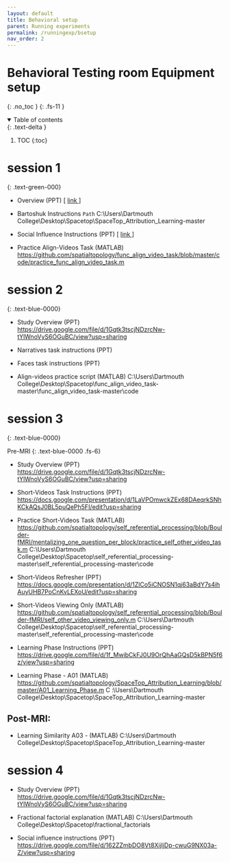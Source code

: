 ```yaml
---
layout: default
title: Behavioral setup
parent: Running experiments
permalink: /runningexp/bsetup
nav_order: 2
---
```


# Behavioral Testing room Equipment setup
{: .no_toc }
{: .fs-11 }


<!-- ## Table of contents
{: .no_toc .text-delta } -->

<details open markdown="block">
  <summary>
    Table of contents
  </summary>
  {: .text-delta }

1. TOC
{:toc}
</details>


# session 1
{: .text-green-000}

<!-- ## Sess
{: .d-inline-block .fs-6} -->

* Overview (PPT) [ [ link ](https://drive.google.com/file/d/1Gqtk3tscjNDzrcNw-tYlWnoVyS6OGuBC/view?usp=sharing) ]


* Bartoshuk Instructions
`Path` C:\Users\Dartmouth College\Desktop\Spacetop\SpaceTop_Attribution_Learning-master

* Social Influence Instructions (PPT) [ [ link ](https://drive.google.com/file/d/1NjwO1qHNQAufzUjs6xjFf_gb4p8qFHFt/view?usp=sharing) ]


* Practice Align-Videos Task (MATLAB)  https://github.com/spatialtopology/func_align_video_task/blob/master/code/practice_func_align_video_task.m


# session 2
{: .text-blue-0000}

* Study Overview (PPT) https://drive.google.com/file/d/1Gqtk3tscjNDzrcNw-tYlWnoVyS6OGuBC/view?usp=sharing

* Narratives task instructions (PPT)

* Faces task instructions (PPT)

* Align-videos practice script (MATLAB)
C:\Users\Dartmouth College\Desktop\Spacetop\func_align_video_task-master\func_align_video_task-master\code


# session 3
{: .text-blue-0000}

Pre-MRI
{: .text-blue-0000 .fs-6}

* Study Overview (PPT)
https://drive.google.com/file/d/1Gqtk3tscjNDzrcNw-tYlWnoVyS6OGuBC/view?usp=sharing


* Short-Videos Task Instructions (PPT) https://docs.google.com/presentation/d/1LaVPOmwckZEx68DAeqrkSNhKCkAQsJ0BL5puQePh5FI/edit?usp=sharing


* Practice Short-Videos Task (MATLAB) https://github.com/spatialtopology/self_referential_processing/blob/Boulder-fMRI/mentalizing_one_question_per_block/practice_self_other_video_task.m
C:\Users\Dartmouth College\Desktop\Spacetop\self_referential_processing-master\self_referential_processing-master\code


* Short-Videos Refresher (PPT)
https://docs.google.com/presentation/d/1ZlCo5iCNOSN1qj63aBdY7s4ihAuyUHB7PoCnKvLEXoU/edit?usp=sharing


* Short-Videos Viewing Only (MATLAB) https://github.com/spatialtopology/self_referential_processing/blob/Boulder-fMRI/self_other_video_viewing_only.m
C:\Users\Dartmouth College\Desktop\Spacetop\self_referential_processing-master\self_referential_processing-master\code


* Learning Phase Instructions (PPT) https://drive.google.com/file/d/1f_MwibCkFJ0U9OrQhAaGQsD5kBPN5f6z/view?usp=sharing


* Learning Phase - A01 (MATLAB)  https://github.com/spatialtopology/SpaceTop_Attribution_Learning/blob/master/A01_Learning_Phase.m
C :\Users\Dartmouth College\Desktop\Spacetop\SpaceTop_Attribution_Learning-master


## Post-MRI:

* Learning Similarity A03 - (MATLAB)
C:\Users\Dartmouth College\Desktop\Spacetop\SpaceTop_Attribution_Learning-master

# session 4
* Study Overview (PPT) https://drive.google.com/file/d/1Gqtk3tscjNDzrcNw-tYlWnoVyS6OGuBC/view?usp=sharing

* Fractional factorial explanation (MATLAB)
C:\Users\Dartmouth College\Desktop\Spacetop\fractional_factorials

* Social influence instructions (PPT) https://drive.google.com/file/d/162ZZmbDO8Vt8XijliDp-cwuG9NX03a-Z/view?usp=sharing
